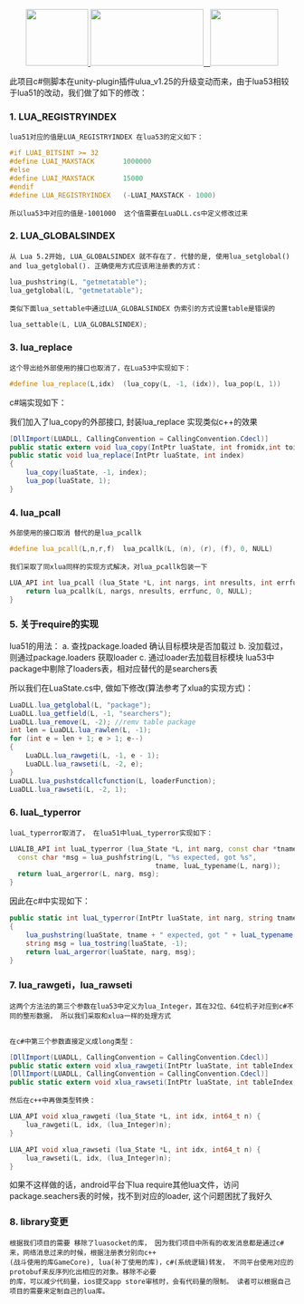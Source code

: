<p align="center">
    <a href="https://www.lua.org/">
	    <img src="http://www.runoob.com/manual/lua53doc/logo.gif" width="110" height="100">
	</a>
	<a href="https://unity3d.com/cn/">
	    <img src="https://huailiang.github.io/img/unity.jpeg" width="200" height="100">
	</a>
    	<a href="https://huailiang.github.io/">
    	<img src="https://huailiang.github.io/img/avatar-Alex.jpg" width="120" height="100">
   	</a>
</p>


此项目c#侧脚本在unity-plugin插件ulua_v1.25的升级变动而来，由于lua53相较于lua51的改动，我们做了如下的修改：



### 1. LUA_REGISTRYINDEX  
	
	lua51对应的值是LUA_REGISTRYINDEX 在lua53的定义如下：

``` c++
#if LUAI_BITSINT >= 32
#define LUAI_MAXSTACK		1000000
#else
#define LUAI_MAXSTACK		15000
#endif
#define LUA_REGISTRYINDEX	(-LUAI_MAXSTACK - 1000)
```

	所以lua53中对应的值是-1001000  这个值需要在LuaDLL.cs中定义修改过来

### 2. LUA_GLOBALSINDEX

	从 Lua 5.2开始, LUA_GLOBALSINDEX 就不存在了. 代替的是, 使用lua_setglobal() and lua_getglobal(). 正确使用方式应该用注册表的方式：

```c++
lua_pushstring(L, "getmetatable");
lua_getglobal(L, "getmetatable"); 
```

	类似下面lua_settable中通过LUA_GLOBALSINDEX 伪索引的方式设置table是错误的
	
```c++
lua_settable(L, LUA_GLOBALSINDEX);
```

### 3. lua_replace
	这个导出给外部使用的接口也取消了，在Lua53中实现如下：

```c++
#define lua_replace(L,idx)	(lua_copy(L, -1, (idx)), lua_pop(L, 1))
```

c#端实现如下：

我们加入了lua_copy的外部接口, 封装lua_replace 实现类似c++的效果

```csharp
[DllImport(LUADLL, CallingConvention = CallingConvention.Cdecl)]
public static extern void lua_copy(IntPtr luaState, int fromidx,int toidx);
public static void lua_replace(IntPtr luaState, int index)
{
    lua_copy(luaState, -1, index);
    lua_pop(luaState, 1);
}
```

### 4. lua_pcall 
	
	外部使用的接口取消 替代的是lua_pcallk

```c++
#define lua_pcall(L,n,r,f)	lua_pcallk(L, (n), (r), (f), 0, NULL)
```

	我们采取了同xlua同样的实现方式解决，对lua_pcallk包装一下
```c++ 
LUA_API int lua_pcall (lua_State *L, int nargs, int nresults, int errfunc) {
	return lua_pcallk(L, nargs, nresults, errfunc, 0, NULL);
}
```

### 5. 关于require的实现

  lua51的用法：
 	a. 查找package.loaded 确认目标模块是否加载过
	b. 没加载过，则通过package.loaders 获取loader
	c. 通过loader去加载目标模块
  lua53中package中剔除了loaders表，相对应替代的是searchers表

  所以我们在LuaState.cs中, 做如下修改(算法参考了xlua的实现方式)：
  
```csharp
LuaDLL.lua_getglobal(L, "package");
LuaDLL.lua_getfield(L, -1, "searchers");
LuaDLL.lua_remove(L, -2); //remv table package
int len = LuaDLL.lua_rawlen(L, -1);
for (int e = len + 1; e > 1; e--)
{
    LuaDLL.lua_rawgeti(L, -1, e - 1);
    LuaDLL.lua_rawseti(L, -2, e);
}
LuaDLL.lua_pushstdcallcfunction(L, loaderFunction);
LuaDLL.lua_rawseti(L, -2, 1);
```

### 6. luaL_typerror
	luaL_typerror取消了， 在lua51中luaL_typerror实现如下：

```c++
LUALIB_API int luaL_typerror (lua_State *L, int narg, const char *tname) {
  const char *msg = lua_pushfstring(L, "%s expected, got %s",
                                    tname, luaL_typename(L, narg));
  return luaL_argerror(L, narg, msg);
}

```

因此在c#中实现如下：

```csharp
public static int luaL_typerror(IntPtr luaState, int narg, string tname)
{
    lua_pushstring(luaState, tname + " expected, got " + luaL_typename(luaState, narg));
    string msg = lua_tostring(luaState, -1);
    return luaL_argerror(luaState, narg, msg);
}
```

### 7. lua_rawgeti，lua_rawseti

	这两个方法法的第三个参数在lua53中定义为lua_Integer，其在32位、64位机子对应到c#不同的整形数据， 所以我们采取和xlua一样的处理方式


	在c#中第三个参数直接定义成long类型：

```csharp
[DllImport(LUADLL, CallingConvention = CallingConvention.Cdecl)]
public static extern void xlua_rawgeti(IntPtr luaState, int tableIndex, long index);
[DllImport(LUADLL, CallingConvention = CallingConvention.Cdecl)]
public static extern void xlua_rawseti(IntPtr luaState, int tableIndex, long index);
```

	然后在c++中再做类型转换：

```c++
LUA_API void xlua_rawgeti (lua_State *L, int idx, int64_t n) {
	lua_rawgeti(L, idx, (lua_Integer)n);
}

LUA_API void xlua_rawseti (lua_State *L, int idx, int64_t n) {
	lua_rawseti(L, idx, (lua_Integer)n);
}

```

如果不这样做的话，android平台下lua require其他lua文件，访问package.seachers表的时候，找不到对应的loader, 这个问题困扰了我好久

### 8. library变更

	根据我们项目的需要 移除了luasocket的库， 因为我们项目中所有的收发消息都是通过c#来，网络消息过来的时候，根据注册表分别向c++
	(战斗使用的库GameCore), lua(补丁使用的库)，c#(系统逻辑)转发， 不同平台使用对应的protobuf来反序列化出相应的对象。移除不必要
	的库，可以减少代码量，ios提交app store审核时，会有代码量的限制。 读者可以根据自己项目的需要来定制自己的lua库。

